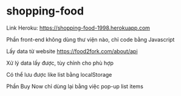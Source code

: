 # shopping-food
Link Heroku: https://shopping-food-1998.herokuapp.com

Phần front-end không dùng thư viện nào, chỉ code bằng Javascript

Lấy data từ website https://food2fork.com/about/api 

Xử lý data lấy được, tùy chỉnh cho phù hợp 

Có thể lưu được like list bằng localStorage

Phần Buy Now chỉ dùng lại bằng việc pop-up list items 
